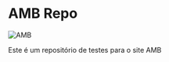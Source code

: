 # AMB Repo

![AMB](https://github.com/arodrigues-sp/amb-repo/blob/master/logo-amb.png)

Este é um repositório de testes para o site AMB

